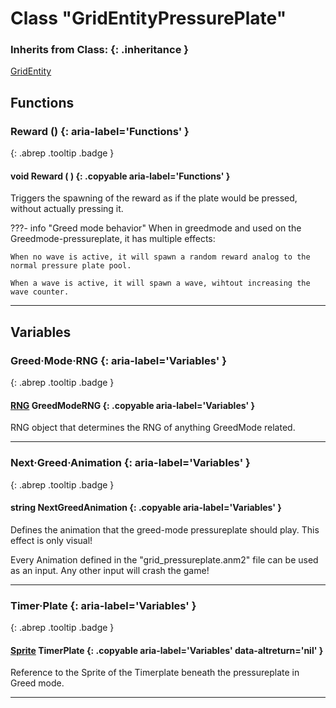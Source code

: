 # Class "GridEntityPressurePlate"
### Inherits from Class: {: .inheritance }
[GridEntity](GridEntity.md)
## Functions
### Reward () {: aria-label='Functions' }
[ ](#){: .abrep .tooltip .badge }
#### void Reward ( ) {: .copyable aria-label='Functions' }
Triggers the spawning of the reward as if the plate would be pressed, without actually pressing it.

???- info "Greed mode behavior"
    When in greedmode and used on the Greedmode-pressureplate, it has multiple effects:

    When no wave is active, it will spawn a random reward analog to the normal pressure plate pool.

    When a wave is active, it will spawn a wave, wihtout increasing the wave counter.

___ 
## Variables
### Greed·Mode·RNG {: aria-label='Variables' }
[ ](#){: .abrep .tooltip .badge }
#### [RNG](RNG.html) GreedModeRNG {: .copyable aria-label='Variables' }
RNG object that determines the RNG of anything GreedMode related.

___ 
### Next·Greed·Animation {: aria-label='Variables' }
[ ](#){: .abrep .tooltip .badge }
#### string NextGreedAnimation  {: .copyable aria-label='Variables' }
Defines the animation that the greed-mode pressureplate should play. This effect is only visual!

Every Animation defined in the "grid_pressureplate.anm2" file can be used as an input. Any other input will crash the game!

___ 
### Timer·Plate {: aria-label='Variables' }
[ ](#){: .abrep .tooltip .badge }
#### [Sprite](Sprite.html) TimerPlate  {: .copyable aria-label='Variables' data-altreturn='nil' }
Reference to the Sprite of the Timerplate beneath the pressureplate in Greed mode.

___ 
